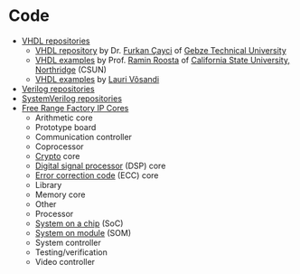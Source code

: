# Code

* [VHDL repositories](https://github.com/search?q=VHDL)
  * [VHDL repository](https://github.com/fcayci/vhdl-digital-design) by Dr. [Furkan Çayci](https://tr.linkedin.com/in/fcayci) of [Gebze Technical University](https://en.wikipedia.org/wiki/Gebze_Technical_University)
  * [VHDL examples](http://www.csun.edu/edaasic/roosta/VHDL_Examples.pdf) by Prof. [Ramin Roosta](url) of [California State University, Northridge](https://en.wikipedia.org/wiki/California_State_University,_Northridge) (CSUN)
  * [VHDL examples](https://lauri.xn--vsandi-pxa.com/search.html#VHDL) by [Lauri Võsandi](https://lauri.xn--vsandi-pxa.com/)
* [Verilog repositories](https://github.com/search?q=Verilog)
* [SystemVerilog repositories](https://github.com/search?q=SystemVerilog)
* [Free Range Factory IP Cores](http://freerangefactory.org/cores.html)
  * Arithmetic core
  * Prototype board
  * Communication controller
  * Coprocessor
  * [Crypto](https://en.wikipedia.org/wiki/Cryptography) core
  * [Digital signal processor](https://en.wikipedia.org/wiki/Digital_signal_processor) (DSP) core
  * [Error correction code](https://en.wikipedia.org/wiki/Error_correction_code) (ECC) core
  * Library
  * Memory core
  * Other
  * Processor
  * [System on a chip](https://en.wikipedia.org/wiki/System_on_a_chip) (SoC)
  * [System on module](https://en.wikipedia.org/wiki/System_on_module) (SOM)
  * System controller
  * Testing/verification
  * Video controller
